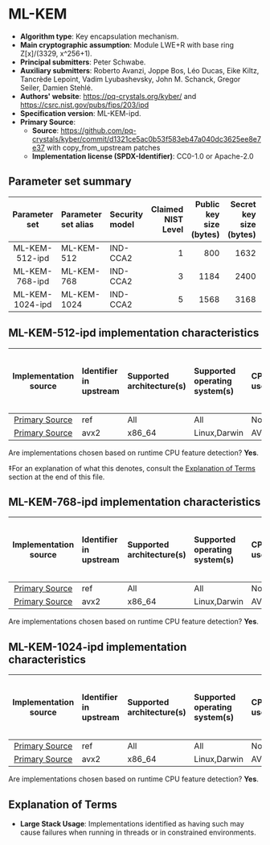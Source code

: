 # ML-KEM

- **Algorithm type**: Key encapsulation mechanism.
- **Main cryptographic assumption**: Module LWE+R with base ring Z[x]/(3329, x^256+1).
- **Principal submitters**: Peter Schwabe.
- **Auxiliary submitters**: Roberto Avanzi, Joppe Bos, Léo Ducas, Eike Kiltz, Tancrède Lepoint, Vadim Lyubashevsky, John M. Schanck, Gregor Seiler, Damien Stehlé.
- **Authors' website**: https://pq-crystals.org/kyber/ and https://csrc.nist.gov/pubs/fips/203/ipd
- **Specification version**: ML-KEM-ipd.
- **Primary Source**<a name="primary-source"></a>:
  - **Source**: https://github.com/pq-crystals/kyber/commit/d1321ce5ac0b53f583eb47a040dc3625ee8e7e37 with copy_from_upstream patches
  - **Implementation license (SPDX-Identifier)**: CC0-1.0 or Apache-2.0


## Parameter set summary

|  Parameter set  | Parameter set alias   | Security model   |   Claimed NIST Level |   Public key size (bytes) |   Secret key size (bytes) |   Ciphertext size (bytes) |   Shared secret size (bytes) |   Keypair coins (bytes) |   Encapsulation coins (bytes) |
|:---------------:|:----------------------|:-----------------|---------------------:|--------------------------:|--------------------------:|--------------------------:|-----------------------------:|------------------------:|------------------------------:|
| ML-KEM-512-ipd  | ML-KEM-512            | IND-CCA2         |                    1 |                       800 |                      1632 |                       768 |                           32 |                      64 |                            32 |
| ML-KEM-768-ipd  | ML-KEM-768            | IND-CCA2         |                    3 |                      1184 |                      2400 |                      1088 |                           32 |                      64 |                            32 |
| ML-KEM-1024-ipd | ML-KEM-1024           | IND-CCA2         |                    5 |                      1568 |                      3168 |                      1568 |                           32 |                      64 |                            32 |

## ML-KEM-512-ipd implementation characteristics

|       Implementation source       | Identifier in upstream   | Supported architecture(s)   | Supported operating system(s)   | CPU extension(s) used   | No branching-on-secrets claimed?   | No branching-on-secrets checked by valgrind?   | Large stack usage?‡   |
|:---------------------------------:|:-------------------------|:----------------------------|:--------------------------------|:------------------------|:-----------------------------------|:-----------------------------------------------|:----------------------|
| [Primary Source](#primary-source) | ref                      | All                         | All                             | None                    | True                               | True                                           | False                 |
| [Primary Source](#primary-source) | avx2                     | x86\_64                     | Linux,Darwin                    | AVX2,BMI2,POPCNT        | True                               | True                                           | False                 |

Are implementations chosen based on runtime CPU feature detection? **Yes**.

 ‡For an explanation of what this denotes, consult the [Explanation of Terms](#explanation-of-terms) section at the end of this file.

## ML-KEM-768-ipd implementation characteristics

|       Implementation source       | Identifier in upstream   | Supported architecture(s)   | Supported operating system(s)   | CPU extension(s) used   | No branching-on-secrets claimed?   | No branching-on-secrets checked by valgrind?   | Large stack usage?   |
|:---------------------------------:|:-------------------------|:----------------------------|:--------------------------------|:------------------------|:-----------------------------------|:-----------------------------------------------|:---------------------|
| [Primary Source](#primary-source) | ref                      | All                         | All                             | None                    | True                               | True                                           | False                |
| [Primary Source](#primary-source) | avx2                     | x86\_64                     | Linux,Darwin                    | AVX2,BMI2,POPCNT        | True                               | True                                           | False                |

Are implementations chosen based on runtime CPU feature detection? **Yes**.

## ML-KEM-1024-ipd implementation characteristics

|       Implementation source       | Identifier in upstream   | Supported architecture(s)   | Supported operating system(s)   | CPU extension(s) used   | No branching-on-secrets claimed?   | No branching-on-secrets checked by valgrind?   | Large stack usage?   |
|:---------------------------------:|:-------------------------|:----------------------------|:--------------------------------|:------------------------|:-----------------------------------|:-----------------------------------------------|:---------------------|
| [Primary Source](#primary-source) | ref                      | All                         | All                             | None                    | True                               | True                                           | False                |
| [Primary Source](#primary-source) | avx2                     | x86\_64                     | Linux,Darwin                    | AVX2,BMI2,POPCNT        | True                               | True                                           | False                |

Are implementations chosen based on runtime CPU feature detection? **Yes**.

## Explanation of Terms

- **Large Stack Usage**: Implementations identified as having such may cause failures when running in threads or in constrained environments.